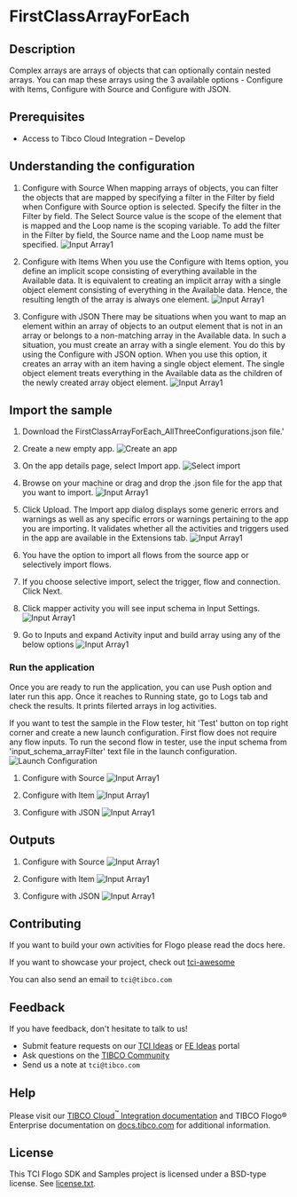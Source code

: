 # FirstClassArrayForEach


## Description

Complex arrays are arrays of objects that can optionally contain nested arrays. You can map these arrays using the 3 available options - Configure with Items, Configure with Source and Configure with JSON.

## Prerequisites

* Access to Tibco Cloud Integration – Develop


## Understanding the configuration

1. Configure with Source
When mapping arrays of objects, you can filter the objects that are mapped by specifying a filter in the Filter by field when Configure with Source option is selected.
Specify the filter in the Filter by field. The Select Source value is the scope of the element that is mapped and the Loop name is the scoping variable.
To add the filter in the Filter by field, the Source name and the Loop name must be specified.
![Input Array1](../../../import-screenshots/FirstClassArrayForEach/ConfigureWithSource.png)


2. Configure with Items
When you use the Configure with Items option, you define an implicit scope consisting of everything available in the Available data. It is equivalent to creating an implicit array with a single object element consisting of everything in the Available data. Hence, the resulting length of the array is always one element.
![Input Array1](../../../import-screenshots/FirstClassArrayForEach/ConfigureWithItem.png)

3. Configure with JSON
There may be situations when you want to map an element within an array of objects to an output element that is not in an array or belongs to a non-matching array in the Available data. In such a situation, you must create an array with a single element. You do this by using the Configure with JSON option. When you use this option, it creates an array with an item having a single object element. The single object element treats everything in the Available data as the children of the newly created array object element.
![Input Array1](../../../import-screenshots/FirstClassArrayForEach/ConfigureWithJSON.png)


## Import the sample

1. Download the FirstClassArrayForEach_AllThreeConfigurations.json file.'

2. Create a new empty app.
![Create an app](../../../import-screenshots/2.png)

3. On the app details page, select Import app.
![Select import](../../../import-screenshots/3.png)

4. Browse on your machine or drag and drop the .json file for the app that you want to import.
![Input Array1](../../../import-screenshots/FirstClassArrayForEach/UploadFirstClassArrayForEachApp.png)

5. Click Upload. The Import app dialog displays some generic errors and warnings as well as any specific errors or warnings pertaining to the app you are importing. It validates whether all the activities and triggers used in the app are available in the Extensions tab.
![Input Array1](../../../import-screenshots/FirstClassArrayForEach/Click_Import_FirstClassArrayForEachApp.png)

6. You have the option to import all flows from the source app or selectively import flows.

7. If you choose selective import, select the trigger, flow and connection. Click Next.

8. Click mapper activity you will see input schema in Input Settings.
![Input Array1](../../../import-screenshots/FirstClassArrayForEach/Input_Schema_In_Mapper_Activity.png)

9. Go to Inputs and expand Activity input and build array using any of the below options
![Input Array1](../../../import-screenshots/FirstClassArrayForEach/Build_Array.png)



### Run the application
Once you are ready to run the application, you can use Push option and later run this app.
Once it reaches to Running state, go to Logs tab and check the results. It prints filerted arrays in log activities.

If you want to test the sample in the Flow tester, hit 'Test' button on top right corner and create a new launch configuration. First flow does not require any flow inputs.
To run the second flow in tester, use the input schema from 'input_schema_arrayFilter' text file in the launch configuration.
![Launch Configuration](../../../import-screenshots/js-activity/tester_launch.png)

1. Configure with Source
![Input Array1](../../../import-screenshots/FirstClassArrayForEach/ConfigureWithSource.png)

2. Configure with Item
![Input Array1](../../../import-screenshots/FirstClassArrayForEach/ConfigureWithItem.png)

3. Configure with JSON
![Input Array1](../../../import-screenshots/FirstClassArrayForEach/ConfigureWithJSON.png)


## Outputs

1. Configure with Source
![Input Array1](../../../import-screenshots/FirstClassArrayForEach/Output_SourceArray.png)

2. Configure with Item
![Input Array1](../../../import-screenshots/FirstClassArrayForEach/Output_AddItem.png)

3. Configure with JSON
![Input Array1](../../../import-screenshots/FirstClassArrayForEach/Output_ArrayJSON.png)


## Contributing
If you want to build your own activities for Flogo please read the docs here.

If you want to showcase your project, check out [tci-awesome](https://github.com/TIBCOSoftware/tci-awesome)

You can also send an email to `tci@tibco.com`

## Feedback
If you have feedback, don't hesitate to talk to us!

* Submit feature requests on our [TCI Ideas](https://ideas.tibco.com/?project=TCI) or [FE Ideas](https://ideas.tibco.com/?project=FE) portal
* Ask questions on the [TIBCO Community](https://community.tibco.com/answers/product/344006)
* Send us a note at `tci@tibco.com`

## Help
Please visit our [TIBCO Cloud<sup>&trade;</sup> Integration documentation](https://integration.cloud.tibco.com/docs/) and TIBCO Flogo® Enterprise documentation on [docs.tibco.com](https://docs.tibco.com/) for additional information.

## License
This TCI Flogo SDK and Samples project is licensed under a BSD-type license. See [license.txt](license.txt).
